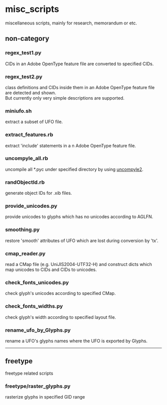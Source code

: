 # misc_scripts

miscellaneous scripts, mainly for research, memorandum or etc.

## non-category

### regex_test1.py
CIDs in an Adobe OpenType feature file are converted to specified CIDs.

### regex_test2.py
class definitions and CIDs inside them in an Adobe OpenType feature file are detected and shown.  
But currently only very simple descriptions are supported.

### miniufo.sh
extract a subset of UFO file.

### extract_features.rb
extract 'include' statements in a n Adobe OpenType feature file.

### uncompyle_all.rb
uncompile all *.pyc under specified directory by using [uncompyle2](https://github.com/wibiti/uncompyle2).

### randObjectId.rb
generate object IDs for .xib files.

### provide_unicodes.py
provide unicodes to glyphs which has no unicodes according to AGLFN.

### smoothing.py
restore 'smooth' attributes of UFO which are lost during conversion by 'tx'.

### cmap_reader.py
read a CMap file (e.g. UniJIS2004-UTF32-H) and construct dicts which map unicodes to CIDs and CIDs to unicodes.

### check\_fonts\_unicodes.py
check glyph's unicodes according to specified CMap.

### check\_fonts\_widths.py
check glyph's width according to specified layout file.

### rename\_ufo\_by\_Glyphs.py
rename a UFO's glyphs names where the UFO is exported by Glyphs.

<hr>

## freetype

freetype related scripts

### freetype/raster_glyphs.py

rasterize glyphs in specified GID range